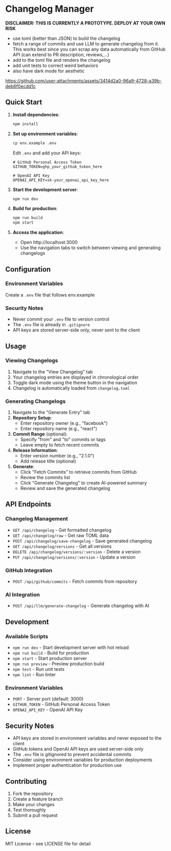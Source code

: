 # Changelog Manager
**DISCLAIMER: THIS IS CURRENTLY A PROTOTYPE. DEPLOY AT YOUR OWN RISK**
- use toml (better than JSON) to build the changelog
- fetch a range of commits and use LLM to generate changelog from it. This works best since you can scrap any data automatically from GitHub API (can extend to PR description, reviews,...)
- add to the toml file and renders the changelog
- add unit tests to correct weird behaviors
- also have dark mode for aesthetic

https://github.com/user-attachments/assets/3414d2a0-96a9-4728-a39b-deb6f0ecdd1c



## Quick Start

1. **Install dependencies**:
   ```bash
   npm install
   ```

2. **Set up environment variables**:
   ```bash
   cp env.example .env
   ```
   
   Edit `.env` and add your API keys:
   ```env
   # GitHub Personal Access Token
   GITHUB_TOKEN=ghp_your_github_token_here
   
   # OpenAI API Key
   OPENAI_API_KEY=sk-your_openai_api_key_here
   ```

3. **Start the development server**:
   ```bash
   npm run dev
   ```

4. **Build for production**:
   ```bash
   npm run build
   npm start
   ```

5. **Access the application**:
   - Open http://localhost:3000
   - Use the navigation tabs to switch between viewing and generating changelogs

## Configuration

### Environment Variables

Create a `.env` file that follows env.example

### Security Notes
- Never commit your `.env` file to version control
- The `.env` file is already in `.gitignore`
- API keys are stored server-side only, never sent to the client

## Usage

### Viewing Changelogs
1. Navigate to the "View Changelog" tab
2. Your changelog entries are displayed in chronological order
3. Toggle dark mode using the theme button in the navigation
4. Changelog is automatically loaded from `changelog.toml`

### Generating Changelogs
1. Navigate to the "Generate Entry" tab
2. **Repository Setup**:
   - Enter repository owner (e.g., "facebook")
   - Enter repository name (e.g., "react")
3. **Commit Range** (optional):
   - Specify "from" and "to" commits or tags
   - Leave empty to fetch recent commits
4. **Release Information**:
   - Enter version number (e.g., "2.1.0")
   - Add release title (optional)
5. **Generate**:
   - Click "Fetch Commits" to retrieve commits from GitHub
   - Review the commits list
   - Click "Generate Changelog" to create AI-powered summary
   - Review and save the generated changelog

## API Endpoints

### Changelog Management
- `GET /api/changelog` - Get formatted changelog
- `GET /api/changelog/raw` - Get raw TOML data
- `POST /api/changelog/save-changelog` - Save generated changelog
- `GET /api/changelog/versions` - Get all versions
- `DELETE /api/changelog/versions/:version` - Delete a version
- `PUT /api/changelog/versions/:version` - Update a version

### GitHub Integration
- `POST /api/github/commits` - Fetch commits from repository

### AI Integration
- `POST /api/llm/generate-changelog` - Generate changelog with AI

## Development

### Available Scripts
- `npm run dev` - Start development server with hot reload
- `npm run build` - Build for production
- `npm start` - Start production server
- `npm run preview` - Preview production build
- `npm test` - Run unit tests
- `npm lint` - Run linter

### Environment Variables
- `PORT` - Server port (default: 3000)
- `GITHUB_TOKEN` - GitHub Personal Access Token
- `OPENAI_API_KEY` - OpenAI API Key

## Security Notes

- API keys are stored in environment variables and never exposed to the client
- GitHub tokens and OpenAI API keys are used server-side only
- The `.env` file is gitignored to prevent accidental commits
- Consider using environment variables for production deployments
- Implement proper authentication for production use

## Contributing

1. Fork the repository
2. Create a feature branch
3. Make your changes
4. Test thoroughly
5. Submit a pull request

## License

MIT License - see LICENSE file for detail
